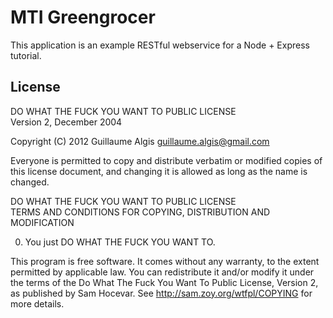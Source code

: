# MTI Greengrocer

This application is an example RESTful webservice for a Node + Express tutorial.

## License

DO WHAT THE FUCK YOU WANT TO PUBLIC LICENSE  
Version 2, December 2004

Copyright (C) 2012 Guillaume Algis <guillaume.algis@gmail.com>

Everyone is permitted to copy and distribute verbatim or modified
copies of this license document, and changing it is allowed as long
as the name is changed.

DO WHAT THE FUCK YOU WANT TO PUBLIC LICENSE  
TERMS AND CONDITIONS FOR COPYING, DISTRIBUTION AND MODIFICATION

 0. You just DO WHAT THE FUCK YOU WANT TO.



This program is free software. It comes without any warranty, to
the extent permitted by applicable law. You can redistribute it
and/or modify it under the terms of the Do What The Fuck You Want
To Public License, Version 2, as published by Sam Hocevar. See
http://sam.zoy.org/wtfpl/COPYING for more details.